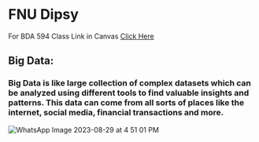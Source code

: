 # FNU Dipsy
For BDA 594 Class Link in Canvas [Click Here](https://sdsu.instructure.com/courses/141078)
## **Big Data:**
### Big Data is like large collection of complex datasets which can be analyzed using different tools to find valuable insights and patterns. This data can come from all sorts of places like the internet, social media, financial transactions and more.
![WhatsApp Image 2023-08-29 at 4 51 01 PM](https://github.com/dipsy18/BDA594-fnu_dipsy/assets/143494308/dc698e8c-0db2-442f-bbed-1b63fcb19504)
